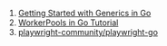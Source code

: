 1. [Getting Started with Generics in Go](https://youtu.be/kKu9HuOvaUY)
1. [WorkerPools in Go Tutorial](https://youtu.be/1iBj5qVyfQA)
1. [playwright-community/playwright-go](https://github.com/playwright-community/playwright-go)
